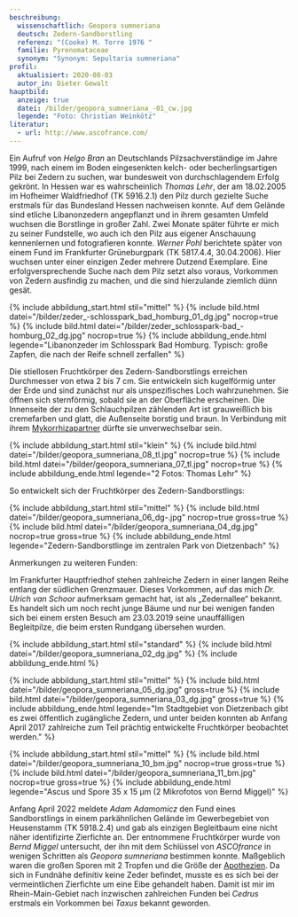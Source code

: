 ```yaml
---
beschreibung:
  wissenschaftlich: Geopora sumneriana
  deutsch: Zedern-Sandborstling
  referenz: "(Cooke) M. Torre 1976 "
  familie: Pyrenomataceae
  synonym: "Synonym: Sepultaria sumneriana"
profil:
  aktualisiert: 2020-08-03
  autor_in: Dieter Gewalt
hauptbild:
  anzeige: true
  datei: /bilder/geopora_sumneriana_-01_cw.jpg
  legende: "Foto: Christian Weinkötz"
literatur:
  - url: http://www.ascofrance.com/
---
```

Ein Aufruf von *Helgo Bran* an Deutschlands Pilzsachverständige im Jahre 1999, nach einem im Boden eingesenkten kelch- oder becherlingsartigen Pilz bei Zedern zu suchen, war bundesweit von durchschlagendem Erfolg gekrönt. In Hessen war es wahrscheinlich *Thomas Lehr*, der am 18.02.2005 im Hofheimer Waldfriedhof (TK 5916.2.1) den Pilz durch gezielte Suche erstmals für das Bundesland Hessen nachweisen konnte. Auf dem Gelände sind etliche Libanonzedern angepflanzt und in ihrem gesamten Umfeld wuchsen die Borstlinge in großer Zahl. Zwei Monate später führte er mich zu seiner Fundstelle, wo auch ich den Pilz aus eigener Anschauung kennenlernen und fotografieren konnte. *Werner Pohl* berichtete später von einem Fund im Frankfurter Grüneburgpark (TK 5817.4.4, 30.04.2006). Hier wuchsen unter einer einzigen Zeder mehrere Dutzend Exemplare. Eine erfolgversprechende Suche nach dem Pilz setzt also voraus, Vorkommen von Zedern ausfindig zu machen, und die sind hierzulande ziemlich dünn gesät.

{% include abbildung_start.html stil="mittel" %}
{% include bild.html datei="/bilder/zeder_-schlosspark_bad_homburg_01_dg.jpg" nocrop=true %}
{% include bild.html datei="/bilder/zeder_schlosspark-bad_-homburg_02_dg.jpg" nocrop=true %}
{% include abbildung_ende.html legende="Libanonzeder im Schlosspark Bad Homburg. Typisch: große Zapfen, die nach der Reife schnell zerfallen" %}

Die stiellosen Fruchtkörper des Zedern-Sandborstlings erreichen Durchmesser von etwa 2 bis 7 cm. Sie entwickeln sich kugelförmig unter der Erde und sind zunächst nur als unspezifisches Loch wahrzunehmen. Sie öffnen sich sternförmig, sobald sie an der Oberfläche erscheinen. Die Innenseite der zu den Schlauchpilzen zählenden Art ist grauweißlich bis cremefarben und glatt, die Außenseite borstig und braun. In Verbindung mit ihrem [Mykorrhizapartner](Mykorrhiza "Glossar") dürfte sie unverwechselbar sein.

{% include abbildung_start.html stil="klein" %}
{% include bild.html datei="/bilder/geopora_sumneriana_08_tl.jpg" nocrop=true %}
{% include bild.html datei="/bilder/geopora_sumneriana_07_tl.jpg" nocrop=true %}
{% include abbildung_ende.html legende="2 Fotos: Thomas Lehr" %}

So entwickelt sich der Fruchtkörper des Zedern-Sandborstlings:

{% include abbildung_start.html stil="mittel" %}
{% include bild.html datei="/bilder/geopora_sumneriana_06_dg-.jpg" nocrop=true gross=true %}
{% include bild.html datei="/bilder/geopora_sumneriana_04_dg.jpg" nocrop=true gross=true %}
{% include abbildung_ende.html legende="Zedern-Sandborstlinge im zentralen Park von Dietzenbach" %}

Anmerkungen zu weiteren Funden:  

Im Frankfurter Hauptfriedhof stehen zahlreiche Zedern in einer langen Reihe entlang der südlichen Grenzmauer. Dieses Vorkommen, auf das mich *Dr. Ulrich van Schoor* aufmerksam gemacht hat, ist als „Zedernallee“ bekannt. Es handelt sich um noch recht junge Bäume und nur bei wenigen fanden sich bei einem ersten Besuch am 23.03.2019 seine unauffälligen Begleitpilze, die beim ersten Rundgang übersehen wurden.

{% include abbildung_start.html stil="standard" %}
{% include bild.html datei="/bilder/geopora_sumneriana_02_dg.jpg" %}
{% include abbildung_ende.html %}

{% include abbildung_start.html stil="mittel" %}
{% include bild.html datei="/bilder/geopora_sumneriana_05_dg.jpg" gross=true %}
{% include bild.html datei="/bilder/geopora_sumneriana_03_dg.jpg" gross=true %}
{% include abbildung_ende.html legende="Im Stadtgebiet von Dietzenbach gibt es zwei öffentlich zugängliche Zedern, und unter beiden konnten ab Anfang April 2017 zahlreiche zum Teil prächtig entwickelte Fruchtkörper beobachtet werden." %}

{% include abbildung_start.html stil="mittel" %}
{% include bild.html datei="/bilder/geopora_sumneriana_10_bm.jpg" nocrop=true gross=true %}
{% include bild.html datei="/bilder/geopora_sumneriana_11_bm.jpg" nocrop=true gross=true %}
{% include abbildung_ende.html legende="Ascus und Spore 35 x 15 µm (2 Mikrofotos von Bernd Miggel)" %}

Anfang April 2022 meldete *Adam Adamomicz* den Fund eines Sandborstlings in einem parkähnlichen Gelände im Gewerbegebiet von Heusenstamm (TK 5918.2.4) und gab als einzigen Begleitbaum eine nicht näher identifizirte Zierfichte an. Der entnommene Fruchtkörper wurde von *Bernd Miggel* untersucht, der ihn mit dem Schlüssel von *ASCOfrance* in wenigen Schritten als *Geopora sumneriana* bestimmen konnte. Maßgeblich waren die großen Sporen mit 2 Tropfen und die Größe der [Apothezien](Apothezien "Glossar"). Da sich in Fundnähe definitiv keine Zeder befindet, musste es es sich bei der vermeintlichen Zierfichte um eine Eibe gehandelt haben. Damit ist mir im Rhein-Main-Gebiet nach inzwischen zahlreichen Funden bei *Cedrus* erstmals ein Vorkommen bei *Taxus* bekannt geworden.
